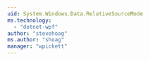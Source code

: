 ```yaml
---
uid: System.Windows.Data.RelativeSourceMode
ms.technology: 
  - "dotnet-wpf"
author: "stevehoag"
ms.author: "shoag"
manager: "wpickett"
---
```


